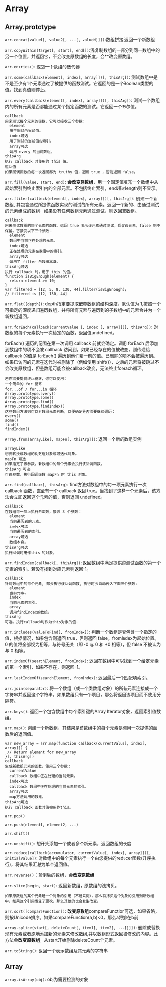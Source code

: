 # Array
## Array.prototype
`arr.concat(value1[, value2[, ...[, valueN]]])`:数组拼接,返回一个新数组

`arr.copyWithin(target[, start[, end]])`:浅复制数组的一部分到同一数组中的另一个位置，并返回它，不会改变原数组的长度，会**改变原数组。

`arr.entries()`: 返回一个数组的迭代器

`arr.some(callback(element[, index[, array]])[, thisArg])`: 测试数组中是不是至少有1个元素通过了被提供的函数测试。它返回的是一个Boolean类型的值。找到真值则停止。

`arr.every(callback(element[, index[, array]])[, thisArg])`: 测试一个数组内的所有元素是否都能通过某个指定函数的测试。它返回一个布尔值。
```
callback
用来测试每个元素的函数，它可以接收三个参数：
  element
  用于测试的当前值。
  index可选
  用于测试的当前值的索引。
  array可选
  调用 every 的当前数组。
thisArg
执行 callback 时使用的 this 值。
返回值
如果回调函数的每一次返回都为 truthy 值，返回 true ，否则返回 false。
```

`arr.fill(value, start, end)`: **会改变原数组**，用一个固定值填充一个数组中从起始索引到终止索引内的全部元素。不包括终止索引，end超过length则不显示。

`arr.fliter(callback(element[, index[, array]])[, thisArg])`: 创建一个新数组, 其包含通过所提供函数实现的测试的所有元素。返回一个新的、由通过测试的元素组成的数组，如果没有任何数组元素通过测试，则返回空数组。 
```
callback
用来测试数组的每个元素的函数。返回 true 表示该元素通过测试，保留该元素，false 则不保留。它接受以下三个参数：
  element
  数组中当前正在处理的元素。
  index可选
  正在处理的元素在数组中的索引。
  array可选
  调用了 filter 的数组本身。
thisArg可选
执行 callback 时，用于 this 的值。
function isBigEnough(element) {
  return element >= 10;
}
var filtered = [12, 5, 8, 130, 44].filter(isBigEnough);
// filtered is [12, 130, 44]
```

`arr.flat([depth])`: depth指定要提取嵌套数组的结构深度，默认值为 1,按照一个可指定的深度递归遍历数组，并将所有元素与遍历到的子数组中的元素合并为一个新数组返回。

`arr.forEach(callback(currentValue [, index [, array]])[, thisArg])`: 对数组的每个元素执行一次给定的函数，返回值undefined。

forEach() 遍历的范围在第一次调用 callback 前就会确定。调用 forEach 后添加到数组中的项不会被 callback 访问到。如果已经存在的值被改变，则传递给 callback 的值是 forEach() 遍历到他们那一刻的值。已删除的项不会被遍历到。如果已访问的元素在迭代时被删除了（例如使用 shift()），之后的元素将被跳过不会改变原数组，但是数组可能会被callback改变，无法终止foreach循环。
```
若你需要提前终止循环，你可以使用：
一个简单的 for 循环
for...of / for...in 循环
Array.prototype.every()
Array.prototype.some()
Array.prototype.find()
Array.prototype.findIndex()
这些数组方法则可以对数组元素判断，以便确定是否需要继续遍历：
every()
some()
find()
findIndex()
```

`Array.from(arrayLike[, mapFn[, thisArg]])`: 返回一个新的数组实例
```
arrayLike
想要转换成数组的伪数组对象或可迭代对象。
mapFn 可选
如果指定了该参数，新数组中的每个元素会执行该回调函数。
thisArg 可选
可选参数，执行回调函数 mapFn 时 this 对象。
```

`arr.find(callback[, thisArg)`: find方法对数组中的每一项元素执行一次 callback 函数，直至有一个 callback 返回 true。当找到了这样一个元素后，该方法会立即返回这个元素的值，否则返回 undefined。
```
callback
在数组每一项上执行的函数，接收 3 个参数：
  element
  当前遍历到的元素。
  index可选
  当前遍历到的索引。
  array可选
  数组本身。
thisArg可选
执行回调时用作this 的对象。
```

`arr.findIndex(callback[, thisArg])`: 返回数组中满足提供的测试函数的第一个元素的索引。若没有找到对应元素则返回-1。
```
callback
针对数组中的每个元素, 都会执行该回调函数, 执行时会自动传入下面三个参数:
  element
  当前元素。
  index
  当前元素的索引。
  array
  调用findIndex的数组。
thisArg
可选。执行callback时作为this对象的值.
```

`arr.includes(valueToFind[, fromIndex])`: 判断一个数组是否包含一个指定的值，根据情况，如果包含则返回 true，否则返回 false。fromIndex为起始位置。0 的值将全部视为相等，与符号无关（即 -0 与 0 和 +0 相等），但 false 不被认为与 0 相等。

`arr.indexOf(searchElement, fromIndex)`: 返回在数组中可以找到一个给定元素的第一个索引，如果不存在，则返回-1。

`arr.lastIndexOf(searchElement, fromIndex)`: 返回最后一个匹配项索引。

`arr.join(separator)`: 将一个数组（或一个类数组对象）的所有元素连接成一个字符串并返回这个字符串。如果数组只有一个项目，那么将返回该项目而不使用分隔符。

`arr.keys()`: 返回一个包含数组中每个索引键的Array Iterator对象，返回索引值数组。

`arr.map()`: 创建一个新数组，其结果是该数组中的每个元素是调用一次提供的函数后的返回值。
```
var new_array = arr.map(function callback(currentValue[, index[, array]]) {
 // Return element for new_array 
}[, thisArg])
callback
生成新数组元素的函数，使用三个参数：
  currentValue
  callback 数组中正在处理的当前元素。
  index可选
  callback 数组中正在处理的当前元素的索引。
  array可选
  map方法调用的数组。
thisArg可选
执行 callback 函数时值被用作this。
```
`arr.pop()`

`arr.push(element1, element2, ...)`

`arr.shift()`

`arr.unshift()`: 想开头添加一个或者多个新元素，返回数组的长度

`arr.reduce(callback(accumulator, currentValue[, index[, array]])[, initialValue])`: 对数组中的每个元素执行一个由您提供的reducer函数(升序执行)，将其结果汇总为单个返回值。

`arr.reverse()`：颠倒后的数组，会**改变原数组**

`arr.slice(begin, start)`: 返回新数组，原数组的浅拷贝。
```
如果原数组的某个元素是一个对象的引用（不是实例），那么将拷贝这个对象的引用到新数组中，如果这个引用发生了更改，那么其他的也会发生改变。
```

`arr.sort([compareFunction])`: **改变原数组**compareFunction可选，如果省略，则按Unicode排序，如果compareFunction(a,b)<0，那么a将排在b前

`array.splice(start[, deleteCount[, item1[, item2[, ...]]]])`: 删除或替换现有元素或者原地添加新的元素来修改数组,并以数组形式返回被修改的内容。此方法会**改变原数组**，从start开始删除deleteCount个元素。

`arr.toString()`: 返回一个表示数组及其元素的字符串

## Array
`array.isArray(obj)`: obj为需要检测的对象











